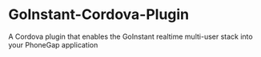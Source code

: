 GoInstant-Cordova-Plugin
========================

A Cordova plugin that enables the GoInstant realtime multi-user stack into your PhoneGap application
